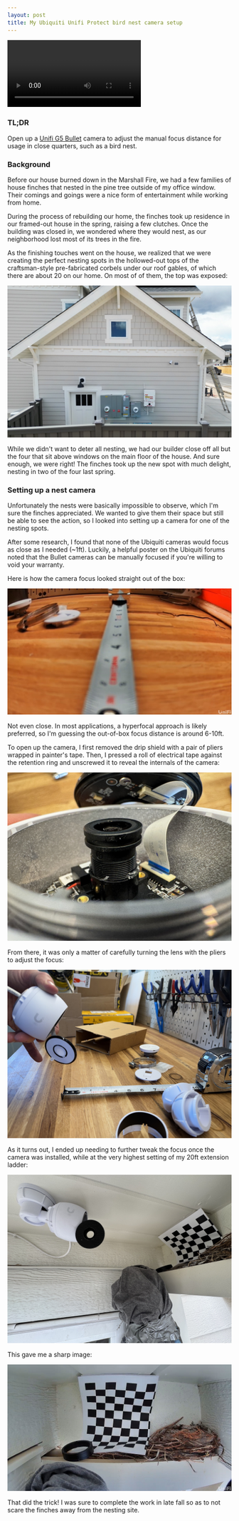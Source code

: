 ```yaml
---
layout: post
title: My Ubiquiti Unifi Protect bird nest camera setup
---
```


<video controls>
  <source width="320" height="240" src="/img/posts/2025-02-20-my-ubiquiti-unifi-protect-bird-nest-camera-setup/nest_redo.mp4" type="video/mp4">
</video>

### TL;DR

Open up a [Unifi G5 Bullet](https://store.ui.com/us/en/products/uvc-g5-bullet) camera to adjust the manual focus distance for usage in close quarters, such as a bird nest.

### Background

Before our house burned down in the Marshall Fire, we had a few families of house finches that nested in the pine tree outside of my office window. Their comings and goings were a nice form of entertainment while working from home. 

During the process of rebuilding our home, the finches took up residence in our framed-out house in the spring, raising a few clutches. Once the building was closed in, we wondered where they would nest, as our neighborhood lost most of its trees in the fire.

As the finishing touches went on the house, we realized that we were creating the perfect nesting spots in the hollowed-out tops of the craftsman-style pre-fabricated corbels under our roof gables, of which there are about 20 on our home. On most of of them, the top was exposed:

![Corbels on the side of a house](/img/posts/2025-02-20-my-ubiquiti-unifi-protect-bird-nest-camera-setup/corbels.jpg)

While we didn't want to deter all nesting, we had our builder close off all but the four that sit above windows on the main floor of the house. And sure enough, we were right! The finches took up the new spot with much delight, nesting in two of the four last spring.

### Setting up a nest camera

Unfortunately the nests were basically impossible to observe, which I'm sure the finches appreciated. We wanted to give them their space but still be able to see the action, so I looked into setting up a camera for one of the nesting spots.

After some research, I found that none of the Ubiquiti cameras would focus as close as I needed (~1ft). Luckily, a helpful poster on the Ubiquiti forums noted that the Bullet cameras can be manually focused if you're willing to void your warranty.

Here is how the camera focus looked straight out of the box:

![The unfocused view from the camera](/img/posts/2025-02-20-my-ubiquiti-unifi-protect-bird-nest-camera-setup/camera-unfocused.jpg)

Not even close. In most applications, a hyperfocal approach is likely preferred, so I'm guessing the out-of-box focus distance is around 6-10ft. 

To open up the camera, I first removed the drip shield with a pair of pliers wrapped in painter's tape. Then, I pressed a roll of electrical tape against the retention ring and unscrewed it to reveal the internals of the camera:

![The inside of a G5 Bullet camera](/img/posts/2025-02-20-my-ubiquiti-unifi-protect-bird-nest-camera-setup/camera-internals.jpg)

From there, it was only a matter of carefully turning the lens with the pliers to adjust the focus:

![Focusing the camera using a tape measure target](/img/posts/2025-02-20-my-ubiquiti-unifi-protect-bird-nest-camera-setup/camera-focusing.jpg)

As it turns out, I ended up needing to further tweak the focus once the camera was installed, while at the very highest setting of my 20ft extension ladder:

![Focusing the camera with a test target](/img/posts/2025-02-20-my-ubiquiti-unifi-protect-bird-nest-camera-setup/camera-focusing-nest.jpg)

This gave me a sharp image:

![The finished focused image](/img/posts/2025-02-20-my-ubiquiti-unifi-protect-bird-nest-camera-setup/camera-focused-nest.jpg)

That did the trick! I was sure to complete the work in late fall so as to not scare the finches away from the nesting site.